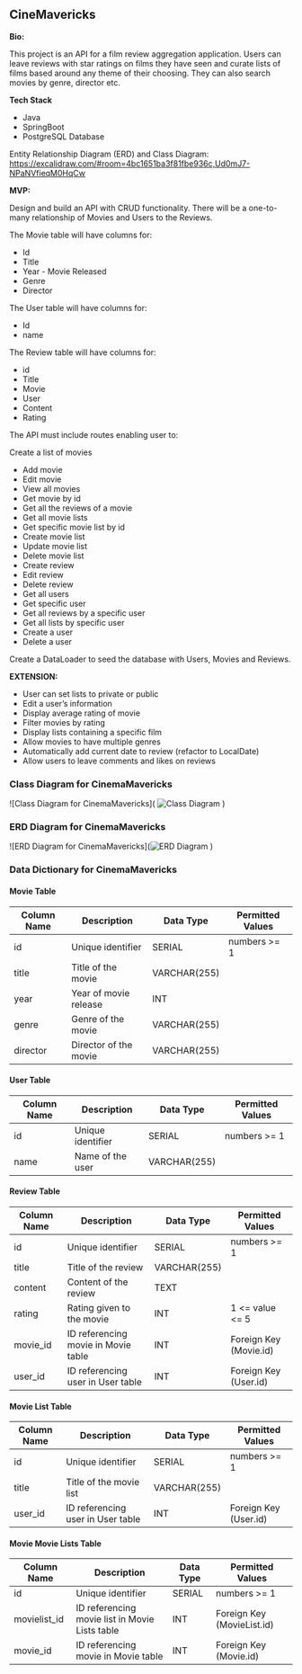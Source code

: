 ## CineMavericks

**Bio:**

This project is an API for a film review aggregation application. Users can leave reviews with star ratings on films they have seen and curate lists of films based around any theme of their choosing. They can also search movies by genre, director etc.

**Tech Stack**
- Java
- SpringBoot
- PostgreSQL Database

Entity Relationship Diagram (ERD) and Class Diagram:
https://excalidraw.com/#room=4bc1651ba3f81fbe936c,Ud0mJ7-NPaNVfieqM0HqCw


**MVP:**

Design and build an API with CRUD functionality. There will be a one-to-many relationship of Movies  and Users to the Reviews.

The Movie table will have columns for:
- Id
- Title
- Year - Movie Released
- Genre
- Director

The User table will have columns for:
- Id
- name


The Review table will have columns for:
- id
- Title
- Movie
- User
- Content
- Rating

The API must include routes enabling user to:

Create a list of movies
- Add movie
- Edit movie
- View all movies
- Get movie by id
- Get all the reviews of a movie
- Get all movie lists
- Get specific movie list by id
- Create movie list
- Update movie list
- Delete movie list
- Create review
- Edit review
- Delete review
- Get all users
- Get specific user
- Get all reviews by a specific user
- Get all lists by specific user
- Create a user
- Delete a user

Create a DataLoader to seed the database with Users, Movies and Reviews.

**EXTENSION:**
- User can set lists to private or public
- Edit a user’s information
- Display average rating of movie
- Filter movies by rating
- Display lists containing a specific film
- Allow movies to have multiple genres
- Automatically add current date to review (refactor to LocalDate)
- Allow users to leave comments and likes on reviews

### Class Diagram for CinemaMavericks
![Class Diagram for CinemaMavericks]( ![Class Diagram](https://github.com/GJaradat/cinemavericks/assets/99983599/5c99d09f-2a65-4b2a-aeb1-3062a65e8f87)
)

### ERD Diagram for CinemaMavericks
![ERD Diagram for CinemaMavericks](![ERD Diagram](https://github.com/GJaradat/cinemavericks/assets/99983599/164bec3e-21f3-41a7-bfde-8e973acea3bc)
)

### Data Dictionary for CinemaMavericks
#### Movie Table

| Column Name | Description                 | Data Type    | Permitted Values |
|-------------|-----------------------------|--------------|------------------|
| id          | Unique identifier           | SERIAL       | numbers >= 1     |
| title       | Title of the movie          | VARCHAR(255) |                  |
| year        | Year of movie release       | INT          |                  |
| genre       | Genre of the movie          | VARCHAR(255) |                  |
| director    | Director of the movie       | VARCHAR(255) |                  |

#### User Table

| Column Name | Description               | Data Type    | Permitted Values |
|-------------|---------------------------|--------------|------------------|
| id          | Unique identifier         | SERIAL       | numbers >= 1     |
| name        | Name of the user          | VARCHAR(255) |                  |

#### Review Table

| Column Name | Description                         | Data Type    | Permitted Values                |
|-------------|-------------------------------------|--------------|---------------------------------|
| id          | Unique identifier                   | SERIAL       | numbers >= 1                    |
| title       | Title of the review                 | VARCHAR(255) |                                 |
| content     | Content of the review               | TEXT         |                                 |
| rating      | Rating given to the movie           | INT          | 1 <= value <= 5                 |
| movie_id    | ID referencing movie in Movie table | INT          | Foreign Key (Movie.id)          |
| user_id     | ID referencing user in User table   | INT          | Foreign Key (User.id)           |


#### Movie List Table

| Column Name | Description                       | Data Type    | Permitted Values      | 
|-------------|-----------------------------------|--------------|-----------------------|
| id          | Unique identifier                 | SERIAL       | numbers >= 1          |
| title       | Title of the movie list           | VARCHAR(255) |                       |
| user_id     | ID referencing user in User table | INT          | Foreign Key (User.id) |


#### Movie Movie Lists Table

| Column Name | Description                                          | Data Type    | Permitted Values                  |
|-------------|------------------------------------------------------|--------------|-----------------------------------|
| id          | Unique identifier                                    | SERIAL       | numbers >= 1                      |
| movielist_id | ID referencing movie list in Movie Lists table     | INT          | Foreign Key (MovieList.id)      |
| movie_id    | ID referencing movie in Movie table                  | INT          | Foreign Key (Movie.id)            |


